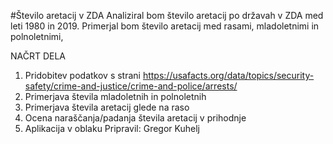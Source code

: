 #Število aretacij v ZDA
Analiziral bom število aretacij po državah v ZDA med leti 1980 in 2019. Primerjal bom število aretacij med rasami, mladoletnimi in polnoletnimi, 

NAČRT DELA

1. Pridobitev podatkov s strani https://usafacts.org/data/topics/security-safety/crime-and-justice/crime-and-police/arrests/
2. Primerjava števila mladoletnih in polnoletnih
3. Primerjava števila aretacij glede na raso
4. Ocena naraščanja/padanja števila aretacij v prihodnje
5. Aplikacija v oblaku
Pripravil: Gregor Kuhelj
